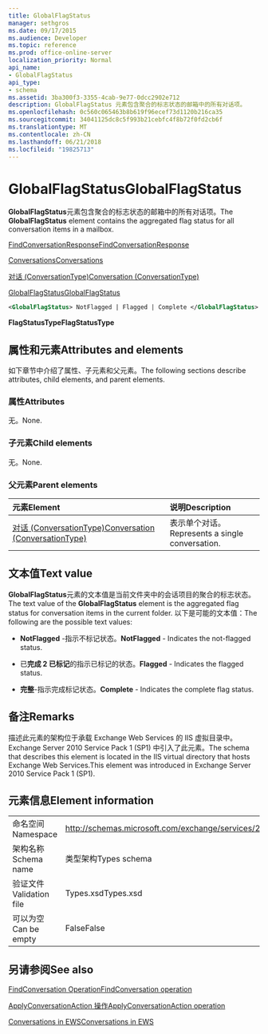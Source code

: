```yaml
---
title: GlobalFlagStatus
manager: sethgros
ms.date: 09/17/2015
ms.audience: Developer
ms.topic: reference
ms.prod: office-online-server
localization_priority: Normal
api_name:
- GlobalFlagStatus
api_type:
- schema
ms.assetid: 3ba300f3-3355-4cab-9e77-0dcc2902e712
description: GlobalFlagStatus 元素包含聚合的标志状态的邮箱中的所有对话项。
ms.openlocfilehash: 0c560c065463b8b619f96ecef73d1120b216ca35
ms.sourcegitcommit: 34041125dc8c5f993b21cebfc4f8b72f0fd2cb6f
ms.translationtype: MT
ms.contentlocale: zh-CN
ms.lasthandoff: 06/21/2018
ms.locfileid: "19825713"
---
```

# <a name="globalflagstatus"></a><span data-ttu-id="61c92-103">GlobalFlagStatus</span><span class="sxs-lookup"><span data-stu-id="61c92-103">GlobalFlagStatus</span></span>

<span data-ttu-id="61c92-104">**GlobalFlagStatus**元素包含聚合的标志状态的邮箱中的所有对话项。</span><span class="sxs-lookup"><span data-stu-id="61c92-104">The **GlobalFlagStatus** element contains the aggregated flag status for all conversation items in a mailbox.</span></span> 
  
[<span data-ttu-id="61c92-105">FindConversationResponse</span><span class="sxs-lookup"><span data-stu-id="61c92-105">FindConversationResponse</span></span>](findconversationresponse.md)
  
[<span data-ttu-id="61c92-106">Conversations</span><span class="sxs-lookup"><span data-stu-id="61c92-106">Conversations</span></span>](conversations-ex15websvcsotherref.md)
  
[<span data-ttu-id="61c92-107">对话 (ConversationType)</span><span class="sxs-lookup"><span data-stu-id="61c92-107">Conversation (ConversationType)</span></span>](conversation-conversationtype.md)
  
[<span data-ttu-id="61c92-108">GlobalFlagStatus</span><span class="sxs-lookup"><span data-stu-id="61c92-108">GlobalFlagStatus</span></span>](globalflagstatus.md)
  
```XML
<GlobalFlagStatus> NotFlagged | Flagged | Complete </GlobalFlagStatus>
```

 <span data-ttu-id="61c92-109">**FlagStatusType**</span><span class="sxs-lookup"><span data-stu-id="61c92-109">**FlagStatusType**</span></span>
## <a name="attributes-and-elements"></a><span data-ttu-id="61c92-110">属性和元素</span><span class="sxs-lookup"><span data-stu-id="61c92-110">Attributes and elements</span></span>

<span data-ttu-id="61c92-111">如下章节中介绍了属性、子元素和父元素。</span><span class="sxs-lookup"><span data-stu-id="61c92-111">The following sections describe attributes, child elements, and parent elements.</span></span>
  
### <a name="attributes"></a><span data-ttu-id="61c92-112">属性</span><span class="sxs-lookup"><span data-stu-id="61c92-112">Attributes</span></span>

<span data-ttu-id="61c92-113">无。</span><span class="sxs-lookup"><span data-stu-id="61c92-113">None.</span></span>
  
### <a name="child-elements"></a><span data-ttu-id="61c92-114">子元素</span><span class="sxs-lookup"><span data-stu-id="61c92-114">Child elements</span></span>

<span data-ttu-id="61c92-115">无。</span><span class="sxs-lookup"><span data-stu-id="61c92-115">None.</span></span>
  
### <a name="parent-elements"></a><span data-ttu-id="61c92-116">父元素</span><span class="sxs-lookup"><span data-stu-id="61c92-116">Parent elements</span></span>

|<span data-ttu-id="61c92-117">**元素**</span><span class="sxs-lookup"><span data-stu-id="61c92-117">**Element**</span></span>|<span data-ttu-id="61c92-118">**说明**</span><span class="sxs-lookup"><span data-stu-id="61c92-118">**Description**</span></span>|
|:-----|:-----|
|[<span data-ttu-id="61c92-119">对话 (ConversationType)</span><span class="sxs-lookup"><span data-stu-id="61c92-119">Conversation (ConversationType)</span></span>](conversation-conversationtype.md) <br/> |<span data-ttu-id="61c92-120">表示单个对话。</span><span class="sxs-lookup"><span data-stu-id="61c92-120">Represents a single conversation.</span></span>  <br/> |
   
## <a name="text-value"></a><span data-ttu-id="61c92-121">文本值</span><span class="sxs-lookup"><span data-stu-id="61c92-121">Text value</span></span>

<span data-ttu-id="61c92-122">**GlobalFlagStatus**元素的文本值是当前文件夹中的会话项目的聚合的标志状态。</span><span class="sxs-lookup"><span data-stu-id="61c92-122">The text value of the **GlobalFlagStatus** element is the aggregated flag status for conversation items in the current folder.</span></span> <span data-ttu-id="61c92-123">以下是可能的文本值：</span><span class="sxs-lookup"><span data-stu-id="61c92-123">The following are the possible text values:</span></span> 
  
- <span data-ttu-id="61c92-124">**NotFlagged** -指示不标记状态。</span><span class="sxs-lookup"><span data-stu-id="61c92-124">**NotFlagged** - Indicates the not-flagged status.</span></span> 
    
- <span data-ttu-id="61c92-125">已**完成 2 已标记**的指示已标记的状态。</span><span class="sxs-lookup"><span data-stu-id="61c92-125">**Flagged** - Indicates the flagged status.</span></span> 
    
- <span data-ttu-id="61c92-126">**完整**-指示完成标记状态。</span><span class="sxs-lookup"><span data-stu-id="61c92-126">**Complete** - Indicates the complete flag status.</span></span> 
    
## <a name="remarks"></a><span data-ttu-id="61c92-127">备注</span><span class="sxs-lookup"><span data-stu-id="61c92-127">Remarks</span></span>

<span data-ttu-id="61c92-128">描述此元素的架构位于承载 Exchange Web Services 的 IIS 虚拟目录中。Exchange Server 2010 Service Pack 1 (SP1) 中引入了此元素。</span><span class="sxs-lookup"><span data-stu-id="61c92-128">The schema that describes this element is located in the IIS virtual directory that hosts Exchange Web Services.This element was introduced in Exchange Server 2010 Service Pack 1 (SP1).</span></span>
  
## <a name="element-information"></a><span data-ttu-id="61c92-129">元素信息</span><span class="sxs-lookup"><span data-stu-id="61c92-129">Element information</span></span>

|||
|:-----|:-----|
|<span data-ttu-id="61c92-130">命名空间</span><span class="sxs-lookup"><span data-stu-id="61c92-130">Namespace</span></span>  <br/> |http://schemas.microsoft.com/exchange/services/2006/types  <br/> |
|<span data-ttu-id="61c92-131">架构名称</span><span class="sxs-lookup"><span data-stu-id="61c92-131">Schema name</span></span>  <br/> |<span data-ttu-id="61c92-132">类型架构</span><span class="sxs-lookup"><span data-stu-id="61c92-132">Types schema</span></span>  <br/> |
|<span data-ttu-id="61c92-133">验证文件</span><span class="sxs-lookup"><span data-stu-id="61c92-133">Validation file</span></span>  <br/> |<span data-ttu-id="61c92-134">Types.xsd</span><span class="sxs-lookup"><span data-stu-id="61c92-134">Types.xsd</span></span>  <br/> |
|<span data-ttu-id="61c92-135">可以为空</span><span class="sxs-lookup"><span data-stu-id="61c92-135">Can be empty</span></span>  <br/> |<span data-ttu-id="61c92-136">False</span><span class="sxs-lookup"><span data-stu-id="61c92-136">False</span></span>  <br/> |
   
## <a name="see-also"></a><span data-ttu-id="61c92-137">另请参阅</span><span class="sxs-lookup"><span data-stu-id="61c92-137">See also</span></span>



[<span data-ttu-id="61c92-138">FindConversation Operation</span><span class="sxs-lookup"><span data-stu-id="61c92-138">FindConversation operation</span></span>](findconversation-operation.md)
  
[<span data-ttu-id="61c92-139">ApplyConversationAction 操作</span><span class="sxs-lookup"><span data-stu-id="61c92-139">ApplyConversationAction operation</span></span>](applyconversationaction-operation.md)


[<span data-ttu-id="61c92-140">Conversations in EWS</span><span class="sxs-lookup"><span data-stu-id="61c92-140">Conversations in EWS</span></span>](http://msdn.microsoft.com/library/91e64629-db6c-4c94-9dcb-d386232e8467%28Office.15%29.aspx)

